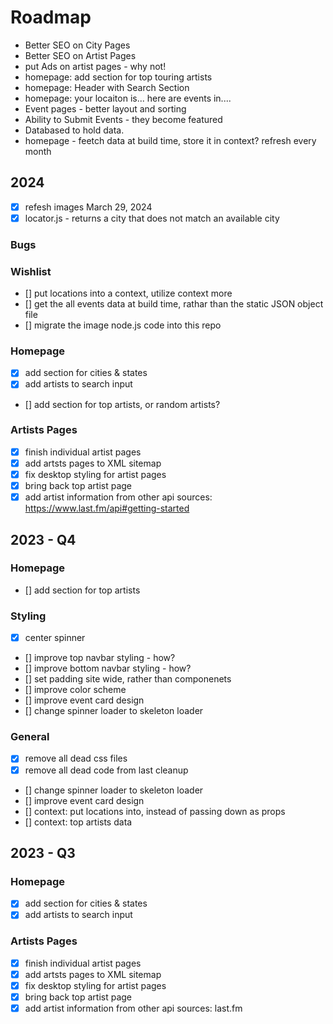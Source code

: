 # Roadmap

- Better SEO on City Pages
- Better SEO on Artist Pages
- put Ads on artist pages - why not!
- homepage: add section for top touring artists
- homepage: Header with Search Section
- homepage: your locaiton is... here are events in....
- Event pages - better layout and sorting
- Ability to Submit Events - they become featured
- Databased to hold data.
- homepage - feetch data at build time, store it in context? refresh every month

## 2024

- [x] refesh images March 29, 2024
- [x] locator.js - returns a city that does not match an available city

### Bugs

### Wishlist

- [] put locations into a context, utilize context more
- [] get the all events data at build time, rathar than the static JSON object file
- [] migrate the image node.js code into this repo

### Homepage

- [x] add section for cities & states
- [x] add artists to search input
- [] add section for top artists, or random artists?

### Artists Pages

- [x] finish individual artist pages
- [x] add artsts pages to XML sitemap
- [x] fix desktop styling for artist pages
- [x] bring back top artist page
- [x] add artist information from other api sources: https://www.last.fm/api#getting-started

## 2023 - Q4

### Homepage

- [] add section for top artists

### Styling

- [x] center spinner
- [] improve top navbar styling - how?
- [] improve bottom navbar styling - how?
- [] set padding site wide, rather than componenets
- [] improve color scheme
- [] improve event card design
- [] change spinner loader to skeleton loader

### General

- [x] remove all dead css files
- [x] remove all dead code from last cleanup
- [] change spinner loader to skeleton loader
- [] improve event card design
- [] context: put locations into, instead of passing down as props
- [] context: top artists data

## 2023 - Q3

### Homepage

- [x] add section for cities & states
- [x] add artists to search input

### Artists Pages

- [x] finish individual artist pages
- [x] add artsts pages to XML sitemap
- [x] fix desktop styling for artist pages
- [x] bring back top artist page
- [x] add artist information from other api sources: last.fm

